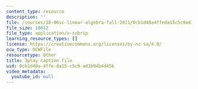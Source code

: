 ```yaml
---
content_type: resource
description: ''
file: /courses/18-06sc-linear-algebra-fall-2011/0cb1d48a4ffeda15c5c9ad1b94b4d45b_D8u1LV9CnCk.srt
file_size: 10812
file_type: application/x-subrip
learning_resource_types: []
license: https://creativecommons.org/licenses/by-nc-sa/4.0/
ocw_type: OCWFile
resourcetype: Other
title: 3play caption file
uid: 0cb1d48a-4ffe-da15-c5c9-ad1b94b4d45b
video_metadata:
  youtube_id: null
---
```

